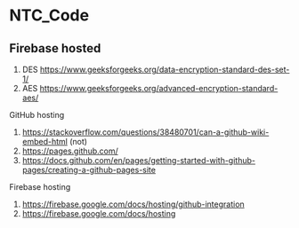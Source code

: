 # NTC_Code
 
## Firebase hosted 

 1. DES <https://www.geeksforgeeks.org/data-encryption-standard-des-set-1/>
 2. AES <https://www.geeksforgeeks.org/advanced-encryption-standard-aes/>

GitHub hosting

 1. <https://stackoverflow.com/questions/38480701/can-a-github-wiki-embed-html> (not)
 2. <https://pages.github.com/>
 3. <https://docs.github.com/en/pages/getting-started-with-github-pages/creating-a-github-pages-site>

Firebase hosting

 1. <https://firebase.google.com/docs/hosting/github-integration>
 2. <https://firebase.google.com/docs/hosting>
